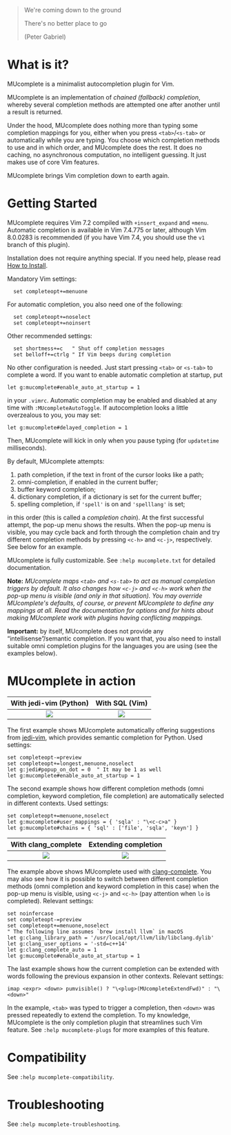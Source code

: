 >We're coming down to the ground
>
>There's no better place to go
>
>(Peter Gabriel)

# What is it?

MUcomplete is a minimalist autocompletion plugin for Vim.

MUcomplete is an implementation of *chained (fallback) completion*, whereby
several completion methods are attempted one after another until a result is
returned.

Under the hood, MUcomplete does nothing more than typing some completion
mappings for you, either when you press `<tab>`/`<s-tab>` or automatically
while you are typing. You choose which completion methods to use and in which
order, and MUcomplete does the rest. It does no caching, no asynchronous
computation, no intelligent guessing. It just makes use of core Vim features.

MUcomplete brings Vim completion down to earth again.


# Getting Started

MUcomplete requires Vim 7.2 compiled with `+insert_expand` and `+menu`.
Automatic completion is available in Vim 7.4.775 or later, although Vim
8.0.0283 is recommended (if you have Vim 7.4, you should use the `v1` branch
of this plugin).

Installation does not require anything special. If you need help, please read
[How to Install](https://github.com/lifepillar/vim-mucomplete/wiki/How-to-Install).

Mandatory Vim settings:

```vim
  set completeopt+=menuone
```

For automatic completion, you also need one of the following:

```vim
  set completeopt+=noselect
  set completeopt+=noinsert
```

Other recommended settings:

```vim
  set shortmess+=c   " Shut off completion messages
  set belloff+=ctrlg " If Vim beeps during completion
```

No other configuration is needed. Just start pressing `<tab>` or `<s-tab>` to
complete a word. If you want to enable automatic completion at startup, put

```vim
let g:mucomplete#enable_auto_at_startup = 1
```

in your `.vimrc`. Automatic completion may be enabled and disabled at any time
with `:MUcompleteAutoToggle`. If autocompletion looks a little overzealous to
you, you may set:

```vim
let g:mucomplete#delayed_completion = 1
```

Then, MUcomplete will kick in only when you pause typing (for `updatetime`
milliseconds).

By default, MUcomplete attempts:

1. path completion, if the text in front of the cursor looks like a path;
2. omni-completion, if enabled in the current buffer;
3. buffer keyword completion;
4. dictionary completion, if a dictionary is set for the current buffer;
5. spelling completion, if `'spell'` is on and `'spelllang'` is set;

in this order (this is called a *completion chain*). At the first successful
attempt, the pop-up menu shows the results. When the pop-up menu is visible,
you may cycle back and forth through the completion chain and try different
completion methods by pressing `<c-h>` and `<c-j>`, respectively. See below
for an example.

MUcomplete is fully customizable. See `:help mucomplete.txt` for detailed
documentation.

**Note:** *MUcomplete maps `<tab>` and `<s-tab>` to act as manual completion
triggers by default. It also changes how `<c-j>` and `<c-h>` work when the
pop-up menu is visible (and only in that situation). You may override
MUcomplete's defaults, of course, or prevent MUcomplete to define any mappings
at all. Read the documentation for options and for hints about making MUcomplete
work with plugins having conflicting mappings.*

**Important:** by itself, MUcomplete does not provide any
“intellisense”/semantic completion. If you want that, you also need to install
suitable omni completion plugins for the languages you are using (see the
examples below).


# MUcomplete in action

With jedi-vim (Python)     |  With SQL (Vim)
:-------------------------:|:-------------------------:
![](https://raw.github.com/lifepillar/Resources/master/mucomplete/jedi.gif) | ![](https://raw.github.com/lifepillar/Resources/master/mucomplete/sql.gif)

The first example shows MUcomplete automatically offering suggestions from
[jedi-vim](https://github.com/davidhalter/jedi-vim), which provides semantic
completion for Python. Used settings:

```vim
set completeopt-=preview
set completeopt+=longest,menuone,noselect
let g:jedi#popup_on_dot = 0  " It may be 1 as well
let g:mucomplete#enable_auto_at_startup = 1
```

The second example shows how different completion methods (omni completion,
keyword completion, file completion) are automatically selected in different
contexts. Used settings:

```vim
set completeopt+=menuone,noselect
let g:mucomplete#user_mappings = { 'sqla' : "\<c-c>a" }
let g:mucomplete#chains = { 'sql' : ['file', 'sqla', 'keyn'] }
```

With clang_complete        |  Extending completion
:-------------------------:|:-------------------------:
![](https://raw.github.com/lifepillar/Resources/master/mucomplete/clang.gif) | ![](https://raw.github.com/lifepillar/Resources/master/mucomplete/ctrlx-ctrln.gif)

The example above shows MUcomplete used with
[clang-complete](https://github.com/Rip-Rip/clang_complete). You may also see
how it is possible to switch between different completion methods (omni
completion and keyword completion in this case) when the pop-up menu is visible,
using `<c-j>` and `<c-h>` (pay attention when `lo` is completed). Relevant
settings:

```vim
set noinfercase
set completeopt-=preview
set completeopt+=menuone,noselect
" The following line assumes `brew install llvm` in macOS
let g:clang_library_path = '/usr/local/opt/llvm/lib/libclang.dylib'
let g:clang_user_options = '-std=c++14'
let g:clang_complete_auto = 1
let g:mucomplete#enable_auto_at_startup = 1
```

The last example shows how the current completion can be extended with words
following the previous expansion in other contexts. Relevant settings:

```vim
imap <expr> <down> pumvisible() ? "\<plug>(MUcompleteExtendFwd)" : "\<down>"
```

In the example, `<tab>` was typed to trigger a completion, then `<down>` was
pressed repeatedly to extend the completion. To my knowledge, MUcomplete is the
only completion plugin that streamlines such Vim feature. See `:help
mucomplete-plugs` for more examples of this feature.



# Compatibility

See `:help mucomplete-compatibility`.


# Troubleshooting

See `:help mucomplete-troubleshooting`.
